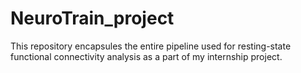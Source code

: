 # NeuroTrain_project
This repository encapsules the entire pipeline used for resting-state functional connectivity analysis as a part of my internship project.
